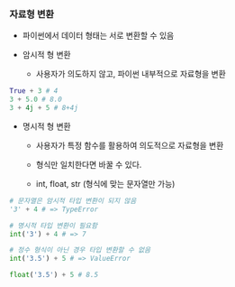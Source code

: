 ### 자료형 변환

- 파이썬에서 데이터 형태는 서로 변환할 수 있음
- 암시적 형 변환

  - 사용자가 의도하지 않고, 파이썬 내부적으로 자료형을 변환

```python
True + 3 # 4
3 + 5.0 # 8.0
3 + 4j + 5 # 8+4j
```



- 명시적 형 변환

  - 사용자가 특정 함수를 활용하여 의도적으로 자료형을 변환

  - 형식만 일치한다면 바꿀 수 있다.


  - int, float, str (형식에 맞는 문자열만 가능)

```python
# 문자열은 암시적 타입 변환이 되지 않음
'3' + 4 # => TypeError

# 명시적 타입 변환이 필요함
int('3') + 4 # => 7

# 정수 형식이 아닌 경우 타입 변환할 수 없음
int('3.5') + 5 # => ValueError

float('3.5') + 5 # 8.5
```

